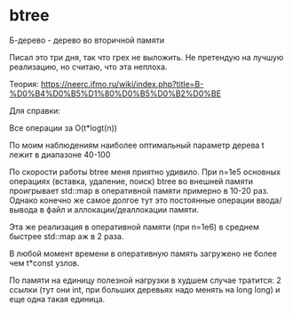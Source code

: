 # btree
Б-дерево - дерево во вторичной памяти

Писал это три дня, так что грех не выложить. Не претендую на лучшую реализацию, но считаю, что эта неплоха.

Теория: https://neerc.ifmo.ru/wiki/index.php?title=B-%D0%B4%D0%B5%D1%80%D0%B5%D0%B2%D0%BE

Для справки:

Все операции за O(t*logt(n))

По моим наблюдениям наиболее оптимальный параметр дерева t лежит в диапазоне 40-100

По скорости работы btree меня приятно удивило. При n=1e5 основных операциях (вставка, удаление, поиск) btree во внешней памяти проигрывает std::map в оперативной памяти примерно в 10-20 раз.
Однако конечно же самое долгое тут это постоянные операции ввода/вывода в файл и аллокации/деаллокации памяти. 

Эта же реализация в оперативной памяти (при n=1e6) в среднем быстрее std::map аж в 2 раза.

В любой момент времени в оперативную память загружено не более чем t*const узлов.

По памяти на единицу полезной нагрузки в худшем случае тратится: 2 ссылки (тут они int, при больших деревьях надо менять на long long) и еще одна такая единица.
